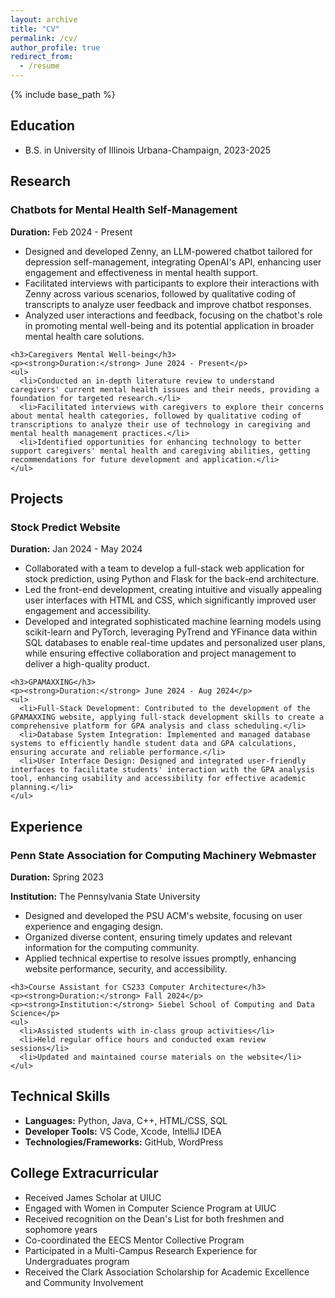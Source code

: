 ```yaml
---
layout: archive
title: "CV"
permalink: /cv/
author_profile: true
redirect_from:
  - /resume
---
```


{% include base_path %}

<div class="resume-content">
  <section id="education">
    <h2>Education</h2>
    <ul>
      <li>B.S. in University of Illinois Urbana-Champaign, 2023-2025</li>
    </ul>
  </section>

  <section id="research">
    <h2>Research</h2>
    <h3>Chatbots for Mental Health Self-Management</h3>
    <p><strong>Duration:</strong> Feb 2024 - Present</p>
    <ul>
      <li>Designed and developed Zenny, an LLM-powered chatbot tailored for depression self-management, integrating OpenAI's API, enhancing user engagement and effectiveness in mental health support.</li>
      <li>Facilitated interviews with participants to explore their interactions with Zenny across various scenarios, followed by qualitative coding of transcripts to analyze user feedback and improve chatbot responses.</li>
      <li>Analyzed user interactions and feedback, focusing on the chatbot's role in promoting mental well-being and its potential application in broader mental health care solutions.</li>
    </ul>

    <h3>Caregivers Mental Well-being</h3>
    <p><strong>Duration:</strong> June 2024 - Present</p>
    <ul>
      <li>Conducted an in-depth literature review to understand caregivers' current mental health issues and their needs, providing a foundation for targeted research.</li>
      <li>Facilitated interviews with caregivers to explore their concerns about mental health categories, followed by qualitative coding of transcriptions to analyze their use of technology in caregiving and mental health management practices.</li>
      <li>Identified opportunities for enhancing technology to better support caregivers' mental health and caregiving abilities, getting recommendations for future development and application.</li>
    </ul>
  </section>

  <section id="projects">
    <h2>Projects</h2>
    <h3>Stock Predict Website</h3>
    <p><strong>Duration:</strong> Jan 2024 - May 2024</p>
    <ul>
      <li>Collaborated with a team to develop a full-stack web application for stock prediction, using Python and Flask for the back-end architecture.</li>
      <li>Led the front-end development, creating intuitive and visually appealing user interfaces with HTML and CSS, which significantly improved user engagement and accessibility.</li>
      <li>Developed and integrated sophisticated machine learning models using scikit-learn and PyTorch, leveraging PyTrend and YFinance data within SQL databases to enable real-time updates and personalized user plans, while ensuring effective collaboration and project management to deliver a high-quality product.</li>
    </ul>

    <h3>GPAMAXXING</h3>
    <p><strong>Duration:</strong> June 2024 - Aug 2024</p>
    <ul>
      <li>Full-Stack Development: Contributed to the development of the GPAMAXXING website, applying full-stack development skills to create a comprehensive platform for GPA analysis and class scheduling.</li>
      <li>Database System Integration: Implemented and managed database systems to efficiently handle student data and GPA calculations, ensuring accurate and reliable performance.</li>
      <li>User Interface Design: Designed and integrated user-friendly interfaces to facilitate students' interaction with the GPA analysis tool, enhancing usability and accessibility for effective academic planning.</li>
    </ul>
  </section>

  <section id="experience">
    <h2>Experience</h2>
    <h3>Penn State Association for Computing Machinery Webmaster</h3>
    <p><strong>Duration:</strong> Spring 2023</p>
    <p><strong>Institution:</strong> The Pennsylvania State University</p>
    <ul>
      <li>Designed and developed the PSU ACM's website, focusing on user experience and engaging design.</li>
      <li>Organized diverse content, ensuring timely updates and relevant information for the computing community.</li>
      <li>Applied technical expertise to resolve issues promptly, enhancing website performance, security, and accessibility.</li>
    </ul>

    <h3>Course Assistant for CS233 Computer Architecture</h3>
    <p><strong>Duration:</strong> Fall 2024</p>
    <p><strong>Institution:</strong> Siebel School of Computing and Data Science</p>
    <ul>
      <li>Assisted students with in-class group activities</li>
      <li>Held regular office hours and conducted exam review sessions</li>
      <li>Updated and maintained course materials on the website</li>
    </ul>
  </section>

  <section id="technical-skills">
    <h2>Technical Skills</h2>
    <ul>
      <li><strong>Languages:</strong> Python, Java, C++, HTML/CSS, SQL</li>
      <li><strong>Developer Tools:</strong> VS Code, Xcode, IntelliJ IDEA</li>
      <li><strong>Technologies/Frameworks:</strong> GitHub, WordPress</li>
    </ul>
  </section>

  <section id="extracurricular">
    <h2>College Extracurricular</h2>
    <ul>
      <li>Received James Scholar at UIUC</li>
      <li>Engaged with Women in Computer Science Program at UIUC</li>
      <li>Received recognition on the Dean's List for both freshmen and sophomore years</li>
      <li>Co-coordinated the EECS Mentor Collective Program</li>
      <li>Participated in a Multi-Campus Research Experience for Undergraduates program</li>
      <li>Received the Clark Association Scholarship for Academic Excellence and Community Involvement</li>
    </ul>
  </section>
</div>
